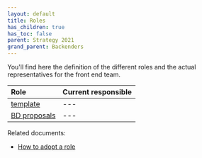 ```yaml
---
layout: default
title: Roles
has_children: true
has_toc: false
parent: Strategy 2021
grand_parent: Backenders
---
```


You'll find here the definition of the different roles and the actual representatives for the front end team.

| Role | Current responsible |
|:--|:--|
| [template](/devismos/docs/backenders/strategy-2021/roles/template) | --- |
| [BD proposals](/devismos/docs/backenders/strategy-2021/roles/business-development-proposals) | --- |

Related documents:

* [How to adopt a role](/devismos/docs/guidelines/role-adoption)
